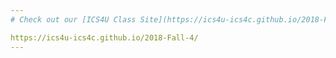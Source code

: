 ```yaml
---
# Check out our [ICS4U Class Site](https://ics4u-ics4c.github.io/2018-Fall-4/)

https://ics4u-ics4c.github.io/2018-Fall-4/
---
```

